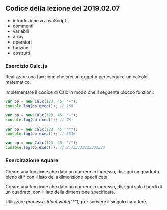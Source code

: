 ## Codice della lezione del 2019.02.07

- introduzione a JavaScript
- commenti
- variabili
- array
- operatori
- funzioni
- costrutti

### Esercizio Calc.js

Realizzare una funzione che crei un oggetto per eseguire un calcolo matematico.

Implementare il codice di Calc in modo che il seguente blocco funzioni:

```javascript
var op = new Calc(123, 45, "+");
console.log(op.exec()); // 168

var op = new Calc(123, 45, "-");
console.log(op.exec()); // 78

var op = new Calc(123, 45, "*");
console.log(op.exec()); // 5535

var op = new Calc(123, 45, "/");
console.log(op.exec()); // 2.733333333333333
```


### Esercitazione square

Creare una funzione che dato un numero in ingresso, disegni un quadrato pieno di * con il lato della dimensione specificata.

Creare una funzione che dato un numero in ingresso, disegni solo i bordi di un quadrato, con il lato della dimensione specificata.

Utilizzare *process.stdout.write("\*");* per scrivere il singolo carattere.



